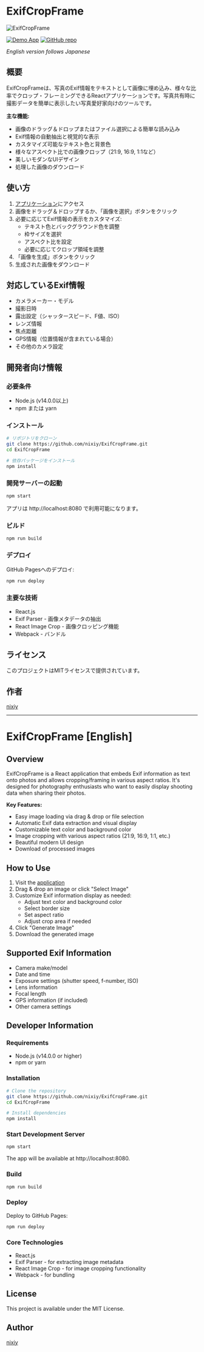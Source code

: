 # ExifCropFrame

![ExifCropFrame](public/images/logo.png)

[![Demo App](https://img.shields.io/badge/Demo-Live%20App-4285F4?style=for-the-badge&logo=react)](https://nixiy.github.io/ExifCropFrame)
[![GitHub repo](https://img.shields.io/badge/GitHub-Repository-181717?style=for-the-badge&logo=github)](https://github.com/nixiy/ExifCropFrame)

*English version follows Japanese*

## 概要

ExifCropFrameは、写真のExif情報をテキストとして画像に埋め込み、様々な比率でクロップ・フレーミングできるReactアプリケーションです。写真共有時に撮影データを簡単に表示したい写真愛好家向けのツールです。

**主な機能:**

- 画像のドラッグ＆ドロップまたはファイル選択による簡単な読み込み
- Exif情報の自動抽出と視覚的な表示
- カスタマイズ可能なテキスト色と背景色
- 様々なアスペクト比での画像クロップ（21:9, 16:9, 1:1など）
- 美しいモダンなUIデザイン
- 処理した画像のダウンロード

## 使い方

1. [アプリケーション](https://nixiy.github.io/ExifCropFrame)にアクセス
2. 画像をドラッグ＆ドロップするか、「画像を選択」ボタンをクリック
3. 必要に応じてExif情報の表示をカスタマイズ:
   - テキスト色とバックグラウンド色を調整
   - 枠サイズを選択
   - アスペクト比を設定
   - 必要に応じてクロップ領域を調整
4. 「画像を生成」ボタンをクリック
5. 生成された画像をダウンロード

## 対応しているExif情報

- カメラメーカー・モデル
- 撮影日時
- 露出設定（シャッタースピード、F値、ISO）
- レンズ情報
- 焦点距離
- GPS情報（位置情報が含まれている場合）
- その他のカメラ設定

## 開発者向け情報

### 必要条件

- Node.js (v14.0.0以上)
- npm または yarn

### インストール

```bash
# リポジトリをクローン
git clone https://github.com/nixiy/ExifCropFrame.git
cd ExifCropFrame

# 依存パッケージをインストール
npm install
```

### 開発サーバーの起動

```bash
npm start
```
アプリは http://localhost:8080 で利用可能になります。

### ビルド

```bash
npm run build
```

### デプロイ

GitHub Pagesへのデプロイ:

```bash
npm run deploy
```

### 主要な技術

- React.js
- Exif Parser - 画像メタデータの抽出
- React Image Crop - 画像クロッピング機能
- Webpack - バンドル

## ライセンス

このプロジェクトはMITライセンスで提供されています。

## 作者

[nixiy](https://github.com/nixiy)

---

# ExifCropFrame [English]

## Overview

ExifCropFrame is a React application that embeds Exif information as text onto photos and allows cropping/framing in various aspect ratios. It's designed for photography enthusiasts who want to easily display shooting data when sharing their photos.

**Key Features:**

- Easy image loading via drag & drop or file selection
- Automatic Exif data extraction and visual display
- Customizable text color and background color
- Image cropping with various aspect ratios (21:9, 16:9, 1:1, etc.)
- Beautiful modern UI design
- Download of processed images

## How to Use

1. Visit the [application](https://nixiy.github.io/ExifCropFrame)
2. Drag & drop an image or click "Select Image"
3. Customize Exif information display as needed:
   - Adjust text color and background color
   - Select border size
   - Set aspect ratio
   - Adjust crop area if needed
4. Click "Generate Image"
5. Download the generated image

## Supported Exif Information

- Camera make/model
- Date and time
- Exposure settings (shutter speed, f-number, ISO)
- Lens information
- Focal length
- GPS information (if included)
- Other camera settings

## Developer Information

### Requirements

- Node.js (v14.0.0 or higher)
- npm or yarn

### Installation

```bash
# Clone the repository
git clone https://github.com/nixiy/ExifCropFrame.git
cd ExifCropFrame

# Install dependencies
npm install
```

### Start Development Server

```bash
npm start
```
The app will be available at http://localhost:8080.

### Build

```bash
npm run build
```

### Deploy

Deploy to GitHub Pages:

```bash
npm run deploy
```

### Core Technologies

- React.js
- Exif Parser - for extracting image metadata
- React Image Crop - for image cropping functionality
- Webpack - for bundling

## License

This project is available under the MIT License.

## Author

[nixiy](https://github.com/nixiy)
